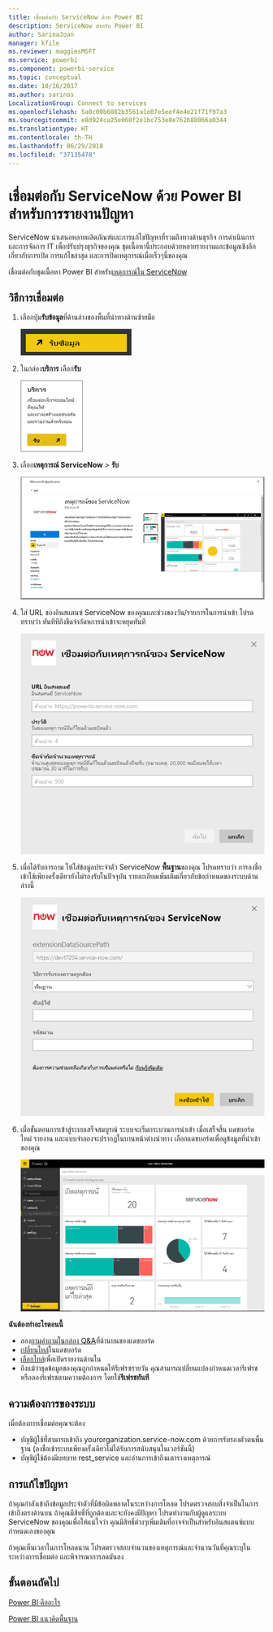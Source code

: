 ```yaml
---
title: เชื่อมต่อกับ ServiceNow ด้วย Power BI
description: ServiceNow สำหรับ Power BI
author: SarinaJoan
manager: kfile
ms.reviewer: maggiesMSFT
ms.service: powerbi
ms.component: powerbi-service
ms.topic: conceptual
ms.date: 10/16/2017
ms.author: sarinas
LocalizationGroup: Connect to services
ms.openlocfilehash: 5a0c00b6082b3561a1e07e5eef4e4e21f71f97a3
ms.sourcegitcommit: e8d924ca25e060f2e1bc753e8e762b88066a0344
ms.translationtype: HT
ms.contentlocale: th-TH
ms.lasthandoff: 06/29/2018
ms.locfileid: "37135478"
---
```

# <a name="connect-to-servicenow-with-power-bi-for-incident-reporting"></a>เชื่อมต่อกับ ServiceNow ด้วย Power BI สำหรับการรายงานปัญหา
ServiceNow นำเสนอหลายผลิตภัณฑ์และการแก้ไขปัญหาที่รวมถึงทางด้านธุรกิจ การดำเนินการ และการจัดการ IT เพื่อปรับปรุงธุรกิจของคุณ ชุดเนื้อหานี้ประกอบด้วยหลายรายงานและข้อมูลเชิงลึกเกี่ยวกับการเปิด การแก้ไขล่าสุด และการปิดเหตุการณ์เมื่อเร็วๆนี้ของคุณ  

เชื่อมต่อกับชุดเนื้อหา Power BI สำหรับ[เหตุการณ์ใน ServiceNow](https://app.powerbi.com/getdata/services/servicenow)

## <a name="how-to-connect"></a>วิธีการเชื่อมต่อ
1. เลือกปุ่ม**รับข้อมูล**ที่ด้านล่างของพื้นที่นำทางด้านซ้ายมือ
   
   ![](media/service-connect-to-servicenow/pbi_getdata.png) 
2. ในกล่อง**บริการ** เลือก**รับ**
   
   ![](media/service-connect-to-servicenow/pbi_getservices.png) 
3. เลือก**เหตุการณ์ ServiceNow** \> **รับ**
   
   ![](media/service-connect-to-servicenow/connect.png)
4. ใส่ URL ของอินสแตนซ์ ServiceNow ของคุณและช่วงของวัน/รายการในการนำเข้า โปรดทราบว่า ทันทีทีถึงขีดจำกัดหการนำเข้าจะหยุดทันที
   
   ![](media/service-connect-to-servicenow/params.png)
5. เมื่อได้รับการถาม ให้ใส่ข้อมูลประจำตัว ServiceNow **พื้นฐาน**ของคุณ โปรดทราบว่า การลงชื่อเข้าใช้เพียงครั้งเดียวยังไม่รองรับในปัจจุบัน รายละเอียดเพิ่มเติมเกี่ยวกับข้อกำหนดของระบบด้านล่างนี้
   
   ![](media/service-connect-to-servicenow/creds.png)
6. เมื่อขั้นตอนการเข้าสู่ระบบเสร็จสมบูรณ์ ระบบจะเริ่มกระบวนการนำเข้า เมื่อเสร็จสิ้น แดชบอร์ดใหม่ รายงาน และแบบจำลองจะปรากฏในบานหน้าต่างนำทาง เลือกแดชบอร์ดเพื่อดูข้อมูลที่นำเข้าของคุณ
   
    ![](media/service-connect-to-servicenow/dashboard.png)

**ฉันต้องทำอะไรตอนนี้**

* ลอง[ถามคำถามในกล่อง Q&A](power-bi-q-and-a.md)ที่ด้านบนของแดชบอร์ด
* [เปลี่ยนไทล์](service-dashboard-edit-tile.md)ในแดชบอร์ด
* [เลือกไทล์](service-dashboard-tiles.md)เพื่อเปิดรายงานด้านใน
* ถึงแม้ว่าชุดข้อมูลของคุณถูกกำหนดให้รีเฟรซรายวัน คุณสามารถเปลี่ยนแปลงกำหนดเวลารีเฟรช หรือลองรีเฟรชตามความต้องการ โดยใช้**รีเฟรชทันที**

## <a name="system-requirements"></a>ความต้องการของระบบ
เมื่อต้องการเชื่อมต่อคุณจะต้อง  

* บัญชีผู้ใช้ที่สามารถเข้าถึง yourorganization.service-now.com ด้วยการรับรองตัวตนพื้นฐาน (ลงชื่อเข้าระบบเพียงครั้งเดียวไม่ได้รับการสนับสนุนในเวอร์ชันนี้)  
* บัญชีผู้ใช้ต้องมีบทบาท rest_service และอ่านการเข้าถึงแตารางเหตุการณ์  

## <a name="troubleshooting"></a>การแก้ไขปัญหา
ถ้าคุณกำลังเข้าถึงข้อมูลประจำตัวที่มีข้อผิดพลาดในระหว่างการโหลด โปรดตรวจสอบสิ่งจำเป็นในการเข้าถึงตรงด้านบน ถ้าคุณมีสิทธิ์ที่ถูกต้องและจะยังคงมีปัญหา โปรดทำงานกับผู้ดูแลระบบ ServiceNow ของคุณเพื่อให้แน่ใจว่า คุณมีสิทธิ์ต่างๆเพิ่มเติมที่อาจจำเป็นสำหรับอินสแตนซ์แบบกำหนดเองของคุณ

ถ้าคุณเห็นเวลาในการโหลดนาน โปรดตรวจสอบจำนวนของเหตุการณ์และจำนวนวันที่คุณระบุในระหว่างการเชื่อมต่อ และพิจารณาการลดมันลง

## <a name="next-steps"></a>ขั้นตอนถัดไป
[Power BI คืออะไร](power-bi-overview.md)

[Power BI แนวคิดพื้นฐาน](service-basic-concepts.md)

